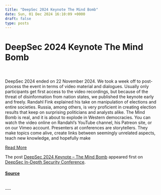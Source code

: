 ```yaml
---
title: "DeepSec 2024 Keynote The Mind Bomb"
date: Sun, 01 Dec 2024 16:10:09 +0000
draft: false
type: posts
---
```

# DeepSec 2024 Keynote The Mind Bomb

<br/>

<br/>
DeepSec 2024 ended on 22 November 2024. We took a week off to post-process the event in terms of video material and dialogues. Usually only participants get first access to the video recordings, but because of the threat of disinformation from nation states, we published the keynote early and freely. Randahl Fink explained his take on manipulation of elections and entire societies. Russia, among others, is very proficient in creating election results that keep on surprising politicians and analysts alike. The Mind Bomb is real, and it is about to explode in Western democracies. You can watch the video online on Randahl’s YouTube channel, his Patreon site, or on our Vimeo account. Presenters at conferences are storytellers. They make topics come alive, create links between seemingly unrelated aspects, teach new knowledge, and hopefully make

[Read More](https://blog.deepsec.net/deepsec-2024-keynote-the-mind-bomb/)

The post [DeepSec 2024 Keynote – The Mind Bomb](https://blog.deepsec.net/deepsec-2024-keynote-the-mind-bomb/) appeared first on [DeepSec In-Depth Security Conference](https://blog.deepsec.net).

#### [Source](https://blog.deepsec.net/deepsec-2024-keynote-the-mind-bomb/)

<br/>
---
